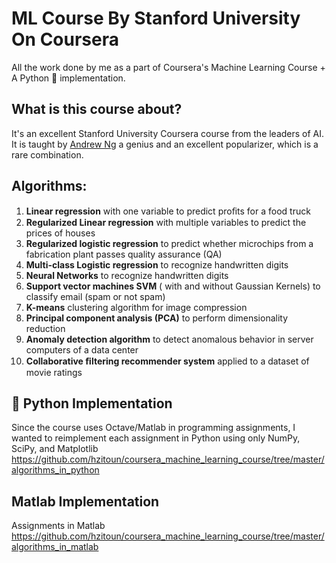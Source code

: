 # ML Course By Stanford University On Coursera
All the work done by me as a part of Coursera's Machine Learning Course + A Python 🐍 implementation.
## What is this course about?
It's an excellent Stanford University Coursera course from the leaders of AI. It is taught by [Andrew Ng](https://en.wikipedia.org/wiki/Andrew_Ng) a genius and an excellent popularizer, which is a rare combination. 
## Algorithms:
1.  **Linear regression** with one variable to predict proﬁts for a food truck
2.  **Regularized Linear regression** with multiple variables to predict the prices of houses
3.  **Regularized logistic regression** to predict whether microchips from a fabrication plant passes quality assurance (QA)
4.  **Multi-class Logistic regression** to recognize handwritten digits 
5.  **Neural Networks** to recognize handwritten digits 
6.  **Support vector machines SVM** ( with and without Gaussian Kernels) to classify email (spam or not spam)
7.  **K-means** clustering algorithm for image compression
8.  **Principal component analysis (PCA)** to perform dimensionality reduction
9.  **Anomaly detection algorithm** to detect anomalous behavior in server computers of a data center
10. **Collaborative ﬁltering recommender system** applied to a dataset of movie ratings
## 🐍 Python Implementation
Since the course uses Octave/Matlab in programming assignments, I wanted to reimplement each assignment in Python using only NumPy, SciPy, and Matplotlib
https://github.com/hzitoun/coursera_machine_learning_course/tree/master/algorithms_in_python
## Matlab Implementation
Assignments in Matlab
https://github.com/hzitoun/coursera_machine_learning_course/tree/master/algorithms_in_matlab
